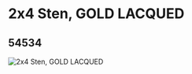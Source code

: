 # 2x4 Sten,  GOLD LACQUED
## 54534
![2x4 Sten,  GOLD LACQUED](https://lc-www-live-s.legocdn.com/media/bricks/5/2/4281546.jpg)